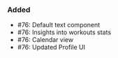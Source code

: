 ### Added

- #76: Default text component
- #76: Insights into workouts stats
- #76: Calendar view
- #76: Updated Profile UI

